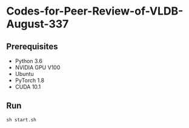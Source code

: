# Codes-for-Peer-Review-of-VLDB-August-337

## Prerequisites

- Python 3.6
- NVIDIA GPU V100
- Ubuntu
- PyTorch 1.8
- CUDA 10.1

## Run
``` 
sh start.sh
```
